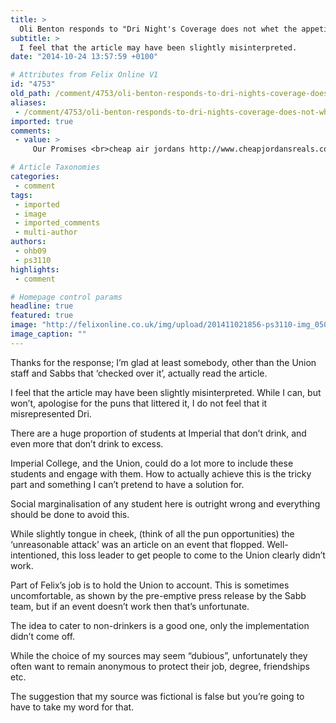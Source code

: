 ```yaml
---
title: >
  Oli Benton responds to "Dri Night's Coverage does not whet the appetite"
subtitle: >
  I feel that the article may have been slightly misinterpreted.
date: "2014-10-24 13:57:59 +0100"

# Attributes from Felix Online V1
id: "4753"
old_path: /comment/4753/oli-benton-responds-to-dri-nights-coverage-does-not-whet-the-appetite
aliases:
 - /comment/4753/oli-benton-responds-to-dri-nights-coverage-does-not-whet-the-appetite
imported: true
comments:
 - value: >
     Our Promises <br>cheap air jordans http://www.cheapjordansreals.com,Bring vitality dress Air Jordan 6 Low "Insignia Blue" in-kind figure reward clear, blue and white hit color rendering, detail injection ghost green embellishment, provoke visual highlights. <br>cheap jordans online http://www.jazzoklahoma.com,discount fitflops <br>fitflop shoes sale http://australiafitflops.blogspot.com/,fitflops sale <br>fitflop online sales http://australiafitflops.blogspot.com/,fitflop sale clearance <br>fitflops on sale australia http://fitflopsau.blogspot.com/,First sale in 1991, Air Jordan 6 "Maroon" white dress shoes, eye-catching red dotted injection, combined with Joe closer affinity with the feet, both add a lot of things to watch for, the current concern is also quite impressive . <br>http://www.acheapjordans.com http://www.acheapjordans.com,French blue dress Air Jordan 12 "French Blue" will be held March 26, 2016 engraved return. First sale in January 2005, this French blue color with white leather shoes are complemented by blue so

# Article Taxonomies
categories:
 - comment
tags:
 - imported
 - image
 - imported_comments
 - multi-author
authors:
 - ohb09
 - ps3110
highlights:
 - comment

# Homepage control params
headline: true
featured: true
image: "http://felixonline.co.uk/img/upload/201411021856-ps3110-img_0505.jpg"
image_caption: ""
---
```


Thanks for the response; I’m glad at least somebody, other than the Union staff and Sabbs that ‘checked over it’, actually read the article.

I feel that the article may have been slightly misinterpreted. While I can, but won’t, apologise for the puns that littered it, I do not feel that it misrepresented Dri.

There are a huge proportion of students at Imperial that don’t drink, and even more that don’t drink to excess.

Imperial College, and the Union, could do a lot more to include these students and engage with them. How to actually achieve this is the tricky part and something I can’t pretend to have a solution for.

Social marginalisation of any student here is outright wrong and everything should be done to avoid this.

While slightly tongue in cheek, (think of all the pun opportunities) the ‘unreasonable attack’ was an article on an event that flopped. Well-intentioned, this loss leader to get people to come to the Union clearly didn’t work.

Part of Felix’s job is to hold the Union to account. This is sometimes uncomfortable, as shown by the pre-emptive press release by the Sabb team, but if an event doesn’t work then that’s unfortunate.

The idea to cater to non-drinkers is a good one, only the implementation didn’t come off.

While the choice of my sources may seem “dubious”, unfortunately they often want to remain anonymous to protect their job, degree, friendships etc.

The suggestion that my source was fictional is false but you’re going to have to take my word for that.
